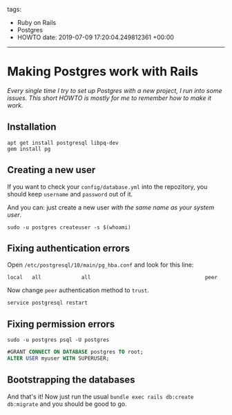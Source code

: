 tags:
- Ruby on Rails
- Postgres
- HOWTO
date: 2019-07-09 17:20:04.249812361 +00:00

---


# Making Postgres work with Rails

_Every single time I try to set up Postgres with a new project, I run into some issues. This short HOWTO is mostly for me to remember how to make it work._

## Installation

```
apt get install postgresql libpq-dev
gem install pg
```

## Creating a new user

If you want to check your `config/database.yml` into the repozitory, you should keep `username` and `password` out of it.

And you can: just create a new user *with the same name as your system user*.

```
sudo -u postgres createuser -s $(whoami)
```

## Fixing authentication errors

Open `/etc/postgresql/10/main/pg_hba.conf` and look for this line:

```
local   all             all                                     peer
```

Now change `peer` authentication method to `trust`.

```
service postgresql restart
```

## Fixing permission errors

```
sudo -u postgres psql -U postgres
```

```sql
#GRANT CONNECT ON DATABASE postgres TO root;
ALTER USER myuser WITH SUPERUSER;
```

## Bootstrapping the databases

And that's it! Now just run the usual `bundle exec rails db:create db:migrate` and you should be good to go.
